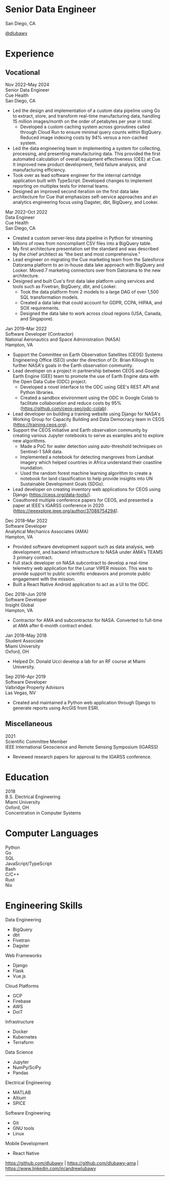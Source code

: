 # Senior Data Engineer

  
San Diego, CA  
  
[@dlubawy](https://github.com/dlubawy)

# Experience

## Vocational

Nov 2022–May 2024  
Senior Data Engineer  
Cue Health  
San Diego, CA  

- Led the design and implementation of a custom data pipeline using Go
  to extract, store, and transform real-time manufacturing data,
  handling 15 million images/month on the order of petabytes per year in
  total.
  - Developed a custom caching system across goroutines called through
    Cloud Run to ensure minimal query counts within BigQuery. Reduced
    image indexing costs by 94% versus a non-cached system.
- Led the data engineering team in implementing a system for collecting,
  processing, and presenting manufacturing data. This provided the first
  automated calculation of overall equipment effectiveness (OEE) at Cue.
  It improved new product development, field failure analysis, and
  manufacturing efficiency.
- Took over as lead software engineer for the internal cartridge
  application built with TypeScript. Developed changes to implement
  reporting on multiplex tests for internal teams.
- Designed an improved second iteration on the first data lake
  architecture for Cue that emphasizes self-service approaches and an
  analytics engineering focus using Dagster, dbt, BigQuery, and Looker.

Mar 2022–Oct 2022  
Data Engineer  
Cue Health  
San Diego, CA  

- Created a custom server-less data pipeline in Python for streaming
  billions of rows from noncompliant CSV files into a BigQuery table.
- My first architecture presentation set the standard and was described
  by the chief architect as “the best and most comprehensive.”
- Lead engineer on migrating the Cue marketing team from the Salesforce
  Datorama platform to an in-house data lake approach with BigQuery and
  Looker. Moved 7 marketing connectors over from Datorama to the new
  architecture.
- Designed and built Cue's first data lake platform using services and
  tools such as Fivetran, BigQuery, dbt, and Looker.
  - Took the data platform from 2 models to a large DAG of over 1,500
    SQL transformation models.
  - Created a data lake that could account for GDPR, CCPA, HIPAA, and
    SOX requirements.
  - Designed the data lake to work across cloud regions (USA, Canada,
    and Singapore).

Jan 2019–Mar 2022  
Software Developer (Contractor)  
National Aeronautics and Space Administration (NASA)  
Hampton, VA  

- Support the Committee on Earth Observation Satellites (CEOS) Systems
  Engineering Office (SEO) under the direction of Dr. Brian Killough to
  further NASA's goals in the Earth observation community.
- Lead developer on a project in partnership between CEOS and Google
  Earth Engine (GEE) team to promote the use of Earth Engine data with
  the Open Data Cube (ODC) project.
  - Developed a novel interface to the ODC using GEE's REST API and
    Python libraries.
  - Created a sandbox environment using the ODC in Google Colab to
    facilitate collaboration and reduce costs by 95%
    (https://github.com/ceos-seo/odc-colab).
- Lead developer on building a training website using Django for NASA's
  Working Group for Capacity Building and Data Democracy team in CEOS
  (https://training.ceos.org).
- Support the CEOS initiative and Earth observation community by
  creating various Jupyter notebooks to serve as examples and to explore
  new algorithms.
  - Made a PoC for water detection using auto-threshold techniques on
    Sentinel-1 SAR data.
  - Implemented a notebook for detecting mangroves from Landsat imagery
    which helped countries in Africa understand their coastline
    inundation.
  - Used the random forest machine learning algorithm to create a
    notebook for land classification to help provide insights into UN
    Sustainable Development Goals (SDGs).
- Lead developer on creating inventory web applications for CEOS using
  Django (https://ceos.org/data-tools/).
- Coauthored multiple conference papers for CEOS, and presented a paper
  at IEEE's IGARSS conference in 2020
  (https://ieeexplore.ieee.org/author/37088754294).

Dec 2018–Mar 2022  
Software Developer  
Analytical Mechanics Associates (AMA)  
Hampton, VA  

- Provided software development support such as data analysis, web
  development, and backend infrastructure to NASA under AMA's TEAMS 3
  primary contract.
- Full stack developer on NASA subcontract to develop a real-time
  telemetry web application for the Lunar VIPER mission. This was to
  provide support to public scientific endeavors and promote public
  engagement with the mission.
- Built a React Native Android application to act as a UI to the ODC.

Dec 2018–Jun 2019  
Software Developer  
Insight Global  
Hampton, VA  

- Contractor for AMA and subcontractor for NASA. Converted to full-time
  at AMA after 6-month contract ended.

Jan 2018–May 2018  
Student Associate  
Miami University  
Oxford, OH  

- Helped Dr. Donald Ucci develop a lab for an RF course at Miami
  University.

Sep 2016–Apr 2019  
Software Developer  
Valbridge Property Advisors  
Las Vegas, NV  

- Created and maintained a Python web application through Django to
  generate reports using ArcGIS from ESRI.

## Miscellaneous

2021  
Scientific Committee Member  
IEEE International Geoscience and Remote Sensing Symposium (IGARSS)  

- Reviewed research papers for approval to the IGARSS conference.

# Education

2018  
B.S. Electrical Engineering  
Miami University  
Oxford, OH  
Concentration in Computer Systems  

# Computer Languages

Python  
Go  
SQL  
JavaScript/TypeScript  
Bash  
C/C++  
Rust  
Nix  

# Engineering Skills

Data Engineering  

- BigQuery
- dbt
- Fivetran
- Dagster

Web Frameworks

- Django
- Flask
- Vue.js

Cloud Platforms  

- GCP
- Firebase
- AWS
- DoiT

Infrastructure

- Docker
- Kubernetes
- Terraform

Data Science  

- Jupyter
- NumPy/SciPy
- Pandas

Electrical Engineering

- MATLAB
- Altium
- SPICE

Software Engineering  

- Git
- GNU tools
- Linux

Mobile Development

- React Native

https://github.com/dlubawy \| https://github.com/dlubawy-ama \|
https://www.linkedin.com/in/andrewlubawy

  

------------------------------------------------------------------------

